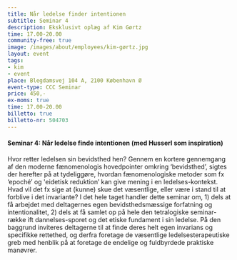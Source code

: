 ```yaml
---
title: Når ledelse finder intentionen
subtitle: Seminar 4
description: Eksklusivt oplæg af Kim Gørtz
time: 17.00-20.00
community-free: true
image: /images/about/employees/kim-gørtz.jpg
layout: event
tags:
- kim
- event
place: Blegdamsvej 104 A, 2100 København Ø
event-type: CCC Seminar
price: 450,-
ex-moms: true
time: 17.00-20.00
billetto: true
billetto-nr: 504703
---
```

#### Seminar 4: Når ledelse finde intentionen (med Husserl som inspiration)

Hvor retter ledelsen sin bevidsthed hen? Gennem en kortere gennemgang af den moderne fænomenologis hovedpointer omkring ‘bevidsthed’, sigtes der herefter på at tydeliggøre, hvordan fænomenologiske metoder som fx ‘epoché’ og 'eidetisk reduktion’ kan give mening i en ledelses-kontekst. Hvad vil det fx sige at (kunne) skue det væsentlige, eller være i stand til at forblive i det invariante? I det hele taget handler dette seminar om, 1) dels at få arbejdet med deltagernes egen bevidsthedsmæssige forfatning og intentionalitet, 2) dels at få samlet op på hele den tetralogiske seminar-række ift dannelses-sporet og det etiske fundament i sin ledelse. På den baggrund inviteres deltagerne til at finde deres helt egen invarians og specifikke rettethed, og derfra foretage de væsentlige ledelsesterapeutiske greb med henblik på at foretage de endelige og fuldbyrdede praktiske manøvrer.